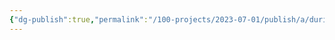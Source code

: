 ```yaml
---
{"dg-publish":true,"permalink":"/100-projects/2023-07-01/publish/a/duri/","dgPassFrontmatter":true}
---
```


